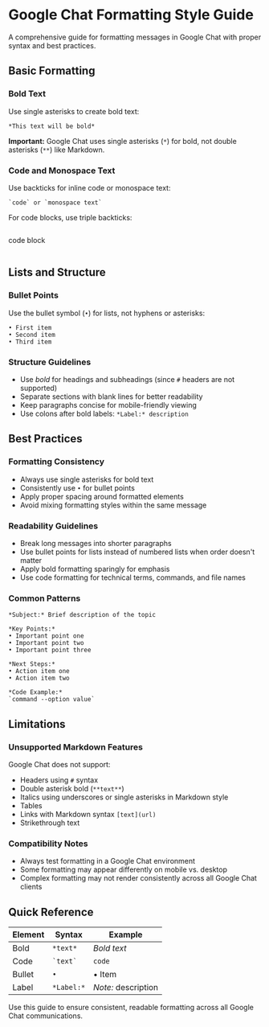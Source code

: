 # Google Chat Formatting Style Guide

A comprehensive guide for formatting messages in Google Chat with proper syntax and best practices.

## Basic Formatting

### Bold Text
Use single asterisks to create bold text:
```
*This text will be bold*
```

**Important:** Google Chat uses single asterisks (`*`) for bold, not double asterisks (`**`) like Markdown.

### Code and Monospace Text
Use backticks for inline code or monospace text:
```
`code` or `monospace text`
```

For code blocks, use triple backticks:
```
```
code block
```
```

## Lists and Structure

### Bullet Points
Use the bullet symbol (`•`) for lists, not hyphens or asterisks:
```
• First item
• Second item
• Third item
```

### Structure Guidelines
- Use *bold* for headings and subheadings (since `#` headers are not supported)
- Separate sections with blank lines for better readability
- Keep paragraphs concise for mobile-friendly viewing
- Use colons after bold labels: `*Label:* description`

## Best Practices

### Formatting Consistency
- Always use single asterisks for bold text
- Consistently use `•` for bullet points
- Apply proper spacing around formatted elements
- Avoid mixing formatting styles within the same message

### Readability Guidelines
- Break long messages into shorter paragraphs
- Use bullet points for lists instead of numbered lists when order doesn't matter
- Apply bold formatting sparingly for emphasis
- Use code formatting for technical terms, commands, and file names

### Common Patterns
```
*Subject:* Brief description of the topic

*Key Points:*
• Important point one
• Important point two
• Important point three

*Next Steps:*
• Action item one
• Action item two

*Code Example:*
`command --option value`
```

## Limitations

### Unsupported Markdown Features
Google Chat does not support:
- Headers using `#` syntax
- Double asterisk bold (`**text**`)
- Italics using underscores or single asterisks in Markdown style
- Tables
- Links with Markdown syntax `[text](url)`
- Strikethrough text

### Compatibility Notes
- Always test formatting in a Google Chat environment
- Some formatting may appear differently on mobile vs. desktop
- Complex formatting may not render consistently across all Google Chat clients

## Quick Reference

| Element | Syntax | Example |
|---------|--------|---------|
| Bold | `*text*` | *Bold text* |
| Code | `` `text` `` | `code` |
| Bullet | `•` | • Item |
| Label | `*Label:*` | *Note:* description |

Use this guide to ensure consistent, readable formatting across all Google Chat communications.
